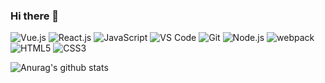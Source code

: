 ### Hi there 👋

![Vue.js](https://img.shields.io/badge/-Vue.js-%234FC08D?style=for-the-badge&logo=vue.js&logoColor=fff)
![React.js](https://img.shields.io/badge/-React-%2361DAFB?style=for-the-badge&logo=react&logoColor=000)
![JavaScript](https://img.shields.io/badge/-JavaScript-%23F7DF1E?style=for-the-badge&logo=JavaScript&logoColor=000)
![VS Code](https://img.shields.io/badge/-VS%20Code-%23007ACC?style=for-the-badge&logo=Visual%20Studio%20Code&logoColor=fff)
![Git](https://img.shields.io/badge/-Git-%23F05032?style=for-the-badge&logo=Git&logoColor=fff)
![Node.js](https://img.shields.io/badge/-Node.js-%23339933?style=for-the-badge&logo=Node.js&logoColor=fff)
![webpack](https://img.shields.io/badge/-webpack-%238DD6F9?style=for-the-badge&logo=webpack&logoColor=000)
![HTML5](https://img.shields.io/badge/-HTML5-%23E34F26?style=for-the-badge&logo=HTML5&logoColor=fff)
![CSS3](https://img.shields.io/badge/-CSS3-%231572B6?style=for-the-badge&logo=CSS3&logoColor=fff)

![Anurag's github stats](https://github-readme-stats.vercel.app/api?username=mrmagicalJ&count_private=true&show_icons=true&theme=radical)

<!--
**mrmagicalJ/mrmagicalJ** is a ✨ _special_ ✨ repository because its `README.md` (this file) appears on your GitHub profile.

Here are some ideas to get you started:

- 🔭 I’m currently working on ...
- 🌱 I’m currently learning ...
- 👯 I’m looking to collaborate on ...
- 🤔 I’m looking for help with ...
- 💬 Ask me about ...
- 📫 How to reach me: ...
- 😄 Pronouns: ...
- ⚡ Fun fact: ...
-->
